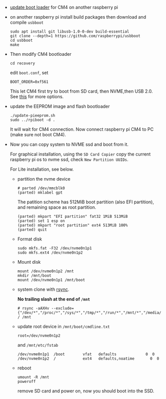 - [update boot loader](https://www.raspberrypi.com/documentation/computers/compute-module.html#cm4bootloader) for CM4 on another raspberry pi 

- on another raspberry pi install build packages then download and compile `usbboot`
  ```
  sudo apt install git libusb-1.0-0-dev build-essential
  git clone --depth=1 https://github.com/raspberrypi/usbboot
  cd usbboot
  make
  ```
  
- Then modify CM4 bootloader
  ```
  cd recovery
  ```
  edit `boot.conf`, set
  ```
  BOOT_ORDER=0xf561
  ```
  This let CM4 first try to boot from SD card, then NVME,then USB 2.0. See [this](https://www.raspberrypi.com/documentation/computers/raspberry-pi.html#raspberry-pi-4-bootloader-configuration) for more options.
  
- update the EEPROM image and flash bootloader
  ```
  ./update-pieeprom.sh
  sudo ../rpiboot -d . 
  ```
  It will wait for CM4 connection. Now connect raspberry pi CM4 to PC (make sure not boot CM4).

- Now you can copy system to NVME ssd and boot from it.

  For graphical installation,
  using the `SD Card Copier` copy the current raspberry pi os to nvme ssd, check `New Partition UUIDs`.
  
  For Lite installation,  see below.
  
  - partition the nvme device
    ```
    # parted /dev/mmcblk0
    (parted) mklabel gpt
    ```
    The patition scheme has 512MiB boot partition (also EFI partition), and remaining space as root partition.
    ```
    (parted) mkpart "EFI partition" fat32 1MiB 513MiB
    (parted) set 1 esp on
    (parted) mkpart "root partition" ext4 513MiB 100%
    (parted) quit
    ```

  - Format disk
    ```
    sudo mkfs.fat -F32 /dev/nvme0n1p1
    sudo mkfs.ext4 /dev/nvme0n1p2
    ```
  - Mount disk
    ```
    mount /dev/nvme0n1p2 /mnt
    mkdir /mnt/boot
    mount /dev/nvme0n1p1 /mnt/boot
    ```
  - system clone with [rsync](https://wiki.archlinux.org/title/Rsync#Full_system_backup).

    **No trailing slash at the end of `/mnt`**
    ```
    # rsync -aAXHv --exclude={"/dev/*","/proc/*","/sys/*","/tmp/*","/run/*","/mnt/*","/media/*","/lost+found"} / /mnt
    ```
  - update root device in `/mnt/boot/cmdline.txt` 
    ```
    root=/dev/nvme0n1p2
    ```
    and `/mnt/etc/fstab`
    ```
    /dev/nvme0n1p1  /boot        vfat   defaults             0  0
    /dev/nvme0n1p2  /            ext4   defaults,noatime	   0  0
    ```

  - reboot
     ```
     umount -R /mnt
     poweroff
     ```
     remove SD card and power on, now you should boot into the SSD.



